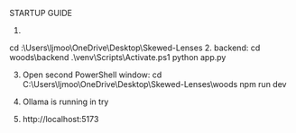 STARTUP GUIDE

1. 
cd :\Users\ljmoo\OneDrive\Desktop\Skewed-Lenses
2. backend:
   cd woods\backend
   .\venv\Scripts\Activate.ps1
   python app.py

3. Open second PowerShell window:
   cd C:\Users\ljmoo\OneDrive\Desktop\Skewed-Lenses\woods
   npm run dev

4.  Ollama is running in try

5. http://localhost:5173 